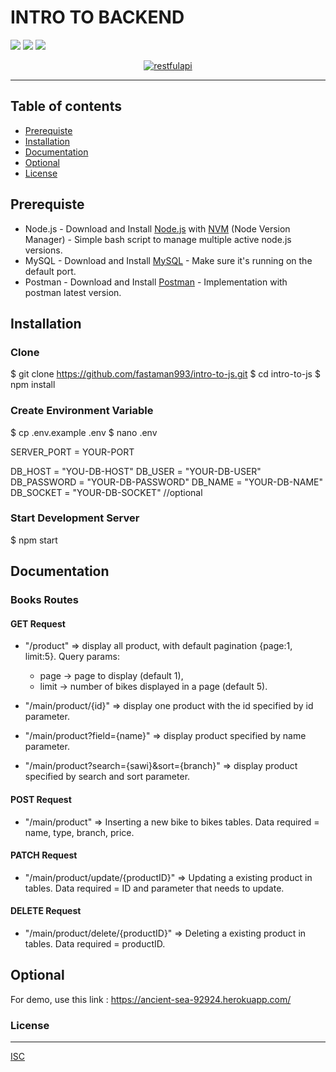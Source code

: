 # INTRO TO BACKEND

![](https://img.shields.io/badge/Code%20Style-Standard-informational.svg)
![](https://img.shields.io/badge/Dependencies-Express-success.svg)
![](https://img.shields.io/badge/License-ISC-orange.svg)

<p align="center">
  <a href="https://nodejs.org/">
    <img alt="restfulapi" title="Restful API" src="https://cdn-images-1.medium.com/max/871/1*d2zLEjERsrs1Rzk_95QU9A.png">
  </a>
</p>

----
## Table of contents
* [Prerequiste](#prerequiste)
* [Installation](#installation)
* [Documentation](#documentation)
* [Optional](#optional)
* [License](#license)

## Prerequiste
- Node.js - Download and Install [Node.js](https://nodejs.org/en/) with [NVM](https://github.com/creationix/nvm) (Node Version Manager) - Simple bash script to manage multiple active node.js versions.
- MySQL - Download and Install [MySQL](https://www.mysql.com/downloads/) - Make sure it's running on the default port.
- Postman - Download and Install [Postman](https://www.getpostman.com/downloads) - Implementation with postman latest version.

## Installation
### Clone

$ git clone https://github.com/fastaman993/intro-to-js.git
$ cd intro-to-js
$ npm install


### Create Environment Variable

$ cp .env.example .env
$ nano .env



SERVER_PORT = YOUR-PORT

DB_HOST = "YOU-DB-HOST"
DB_USER = "YOUR-DB-USER"
DB_PASSWORD = "YOUR-DB-PASSWORD"
DB_NAME = "YOUR-DB-NAME"
DB_SOCKET = "YOUR-DB-SOCKET" //optional

### Start Development Server

$ npm start


## Documentation

### Books Routes

#### GET Request

 - "/product" => display all product, with default pagination {page:1, limit:5}. Query params:
	- page -> page to display (default 1),
	- limit -> number of bikes displayed in a page (default 5).

 - "/main/product/{id}" => display one product with the id specified by id parameter.
 - "/main/product?field={name}" => display product specified by name parameter.
 - "/main/product?search={sawi}&sort={branch}" => display product specified by search and sort parameter.

#### POST Request

 - "/main/product" => Inserting a new bike to bikes tables. Data required = name, type, branch, price.

#### PATCH Request

 - "/main/product/update/{productID}" => Updating a existing product in tables. Data required = ID and parameter that needs to update.

#### DELETE Request

 - "/main/product/delete/{productID}" => Deleting a existing product in tables. Data required = productID.

## Optional

For demo, use this link : https://ancient-sea-92924.herokuapp.com/


### License
----
[ISC](https://en.wikipedia.org/wiki/ISC_license "ISC")
